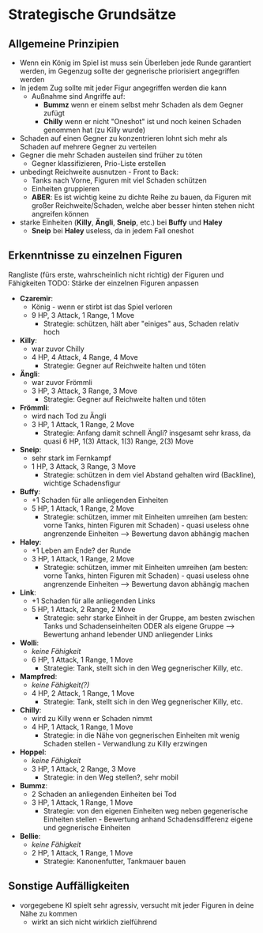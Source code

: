 # Strategische Grundsätze

## Allgemeine Prinzipien

 - Wenn ein König im Spiel ist muss sein Überleben jede Runde garantiert werden, im Gegenzug sollte der gegnerische priorisiert angegriffen werden
 - In jedem Zug sollte mit jeder Figur angegriffen werden die kann
	 - Außnahme sind Angriffe auf:
		 - **Bummz** wenn er einem selbst mehr Schaden als dem Gegner zufügt
		 - **Chilly** wenn er nicht "Oneshot" ist und noch keinen Schaden genommen hat (zu Killy wurde)
 - Schaden auf einen Gegner zu konzentrieren lohnt sich mehr als Schaden auf mehrere Gegner zu verteilen
 - Gegner die mehr Schaden austeilen sind früher zu töten
	 - Gegner klassifizieren, Prio-Liste erstellen
 - unbedingt Reichweite ausnutzen - Front to Back: 
	 - Tanks nach Vorne, Figuren mit viel Schaden schützen
	 - Einheiten gruppieren
	 - **ABER**: Es ist wichtig keine zu dichte Reihe zu bauen, da Figuren mit großer Reichweite/Schaden, welche aber besser hinten stehen nicht angreifen können
 - starke Einheiten (**Killy**, **Ängli**, **Sneip**, etc.) bei **Buffy** und **Haley**
	 - **Sneip** bei **Haley** useless, da in jedem Fall oneshot

## Erkenntnisse zu einzelnen Figuren

 Rangliste (fürs erste, wahrscheinlich nicht richtig) der Figuren und Fähigkeiten
 TODO: Stärke der einzelnen Figuren anpassen

 - **Czaremir**:
	 - König - wenn er stirbt ist das Spiel verloren 
	 - 9 HP, 3 Attack, 1 Range, 1 Move
		 - Strategie: schützen, hält aber "einiges" aus, Schaden relativ hoch
 -  **Killy**: 
	 - war zuvor Chilly
	 - 4 HP, 4 Attack, 4 Range, 4 Move
		 - Strategie: Gegner auf Reichweite halten und töten
 - **Ängli**:
	 - war zuvor Frömmli
	 - 3 HP, 3 Attack, 3 Range, 3 Move
		 - Strategie: Gegner auf Reichweite halten und töten
 - **Frömmli**:
	 - wird nach Tod zu Ängli
	 - 3 HP, 1 Attack, 1 Range, 2 Move
		 - Strategie: Anfang damit schnell Ängli? insgesamt sehr krass, da quasi 6 HP, 1(3) Attack, 1(3) Range, 2(3) Move
 - **Sneip**:
	 -  sehr stark im Fernkampf
	 - 1 HP, 3 Attack, 3 Range, 3 Move
		 - Strategie: schützen in dem viel Abstand gehalten wird (Backline), wichtige Schadensfigur
 - **Buffy**:
	 - +1 Schaden für alle anliegenden Einheiten
	 - 5 HP, 1 Attack, 1 Range, 2 Move
		 - Strategie: schützen, immer mit Einheiten umreihen (am besten: vorne Tanks, hinten Figuren mit Schaden) - quasi useless ohne angrenzende Einheiten --> Bewertung davon abhängig machen
 - **Haley**:
	 - +1 Leben am Ende? der Runde
	 - 3 HP, 1 Attack, 1 Range, 2 Move
		 - Strategie: schützen, immer mit Einheiten umreihen (am besten: vorne Tanks, hinten Figuren mit Schaden) - quasi useless ohne angrenzende Einheiten --> Bewertung davon abhängig machen
 - **Link**:
	 - +1 Schaden für alle anliegenden Links
	 - 5 HP, 1 Attack, 2 Range, 2 Move
		 - Strategie: sehr starke Einheit in der Gruppe, am besten zwischen Tanks und Schadenseinheiten ODER als eigene Gruppe --> Bewertung anhand lebender UND anliegender Links
 - **Wolli**:
	 - *keine Fähigkeit*
	 - 6 HP, 1 Attack, 1 Range, 1 Move
		 - Strategie: Tank, stellt sich in den Weg gegnerischer Killy, etc.
 - **Mampfred**:
	 - *keine Fähigkeit(?)*
	 - 4 HP, 2 Attack, 1 Range, 1 Move
		 - Strategie: Tank, stellt sich in den Weg gegnerischer Killy, etc.
 - **Chilly**:
	 -  wird zu Killy wenn er Schaden nimmt
	 - 4 HP, 1 Attack, 1 Range, 1 Move
		 - Strategie: in die Nähe von gegnerischen Einheiten mit wenig Schaden stellen - Verwandlung zu Killy erzwingen
 - **Hoppel**:
	 - *keine Fähigkeit*
	 - 3 HP, 1 Attack, 2 Range, 3 Move
		 - Strategie: in den Weg stellen?, sehr mobil
 - **Bummz**:
	 - 2 Schaden an anliegenden Einheiten bei Tod
	 - 3 HP, 1 Attack, 1 Range, 1 Move
		 - Strategie: von den eigenen Einheiten weg neben gegenerische Einheiten stellen - Bewertung anhand Schadensdifferenz eigene und gegnerische Einheiten
 - **Bellie**:
	 - *keine Fähigkeit*
	 - 2 HP, 1 Attack, 1 Range, 1 Move
		 - Strategie: Kanonenfutter, Tankmauer bauen

## Sonstige Auffälligkeiten

 - vorgegebene KI spielt sehr agressiv, versucht mit jeder Figuren in deine Nähe zu kommen 
	 - wirkt an sich nicht wirklich zielführend
